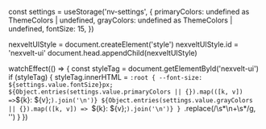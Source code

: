 
const settings = useStorage('nv-settings', {
  primaryColors: undefined as ThemeColors | undefined,
  grayColors: undefined as ThemeColors | undefined,
  fontSize: 15,
})

nexveltUIStyle = document.createElement('style')
nexveltUIStyle.id = 'nexvelt-ui'
document.head.appendChild(nexveltUIStyle)

watchEffect(() => {
  const styleTag = document.getElementById('nexvelt-ui')
  if (styleTag) {
    styleTag.innerHTML = `
  :root {
      --font-size: ${settings.value.fontSize}px;
      ${Object.entries(settings.value.primaryColors || {}).map(([k, v]) => `${k}: ${v};`).join('\n')}
      ${Object.entries(settings.value.grayColors || {}).map(([k, v]) => `${k}: ${v};`).join('\n')}
  }
  `.replace(/\s*\n+\s*/g, '')
  }
})
